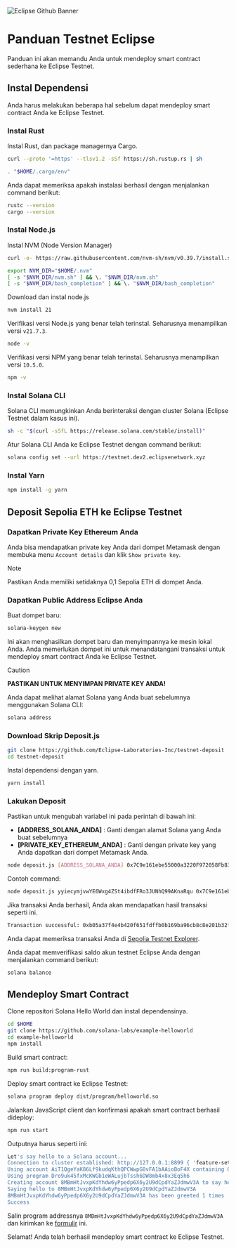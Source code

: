 ![Eclipse Github Banner](https://github.com/BlockchainsHub/Testnet/assets/77204008/fc25892b-e8ab-4f3e-8b19-430f94420bd8)

# Panduan Testnet Eclipse
Panduan ini akan memandu Anda untuk mendeploy smart contract sederhana ke Eclipse Testnet.

## Instal Dependensi
Anda harus melakukan beberapa hal sebelum dapat mendeploy smart contract Anda ke Eclipse Testnet.

### Instal Rust
Instal Rust, dan package managernya Cargo.
```bash
curl --proto '=https' --tlsv1.2 -sSf https://sh.rustup.rs | sh

. "$HOME/.cargo/env"
```

Anda dapat memeriksa apakah instalasi berhasil dengan menjalankan command berikut:
```bash
rustc --version
cargo --version
```

### Instal Node.js
Instal NVM (Node Version Manager)
```bash
curl -o- https://raw.githubusercontent.com/nvm-sh/nvm/v0.39.7/install.sh | bash

export NVM_DIR="$HOME/.nvm"
[ -s "$NVM_DIR/nvm.sh" ] && \. "$NVM_DIR/nvm.sh"
[ -s "$NVM_DIR/bash_completion" ] && \. "$NVM_DIR/bash_completion"
```

Download dan instal node.js
```bash
nvm install 21
```

Verifikasi versi Node.js yang benar telah terinstal. Seharusnya menampilkan versi `v21.7.3`.
```bash
node -v
```

Verifikasi versi NPM yang benar telah terinstal. Seharusnya menampilkan versi `10.5.0`.
```bash
npm -v
```

### Instal Solana CLI
Solana CLI memungkinkan Anda berinteraksi dengan cluster Solana (Eclipse Testnet dalam kasus ini).
```bash
sh -c "$(curl -sSfL https://release.solana.com/stable/install)"
```

Atur Solana CLI Anda ke Eclipse Testnet dengan command berikut:
```bash
solana config set --url https://testnet.dev2.eclipsenetwork.xyz
```

### Instal Yarn
```bash
npm install -g yarn
```

## Deposit Sepolia ETH ke Eclipse Testnet
### Dapatkan Private Key Ethereum Anda
Anda bisa mendapatkan private key Anda dari dompet Metamask dengan membuka menu `Account details` dan klik `Show private key`.

> [!NOTE]
> Pastikan Anda memiliki setidaknya 0,1 Sepolia ETH di dompet Anda.

### Dapatkan Public Address Eclipse Anda
Buat dompet baru:
```bash
solana-keygen new
```
Ini akan menghasilkan dompet baru dan menyimpannya ke mesin lokal Anda. Anda memerlukan dompet ini untuk menandatangani transaksi untuk mendeploy smart contract Anda ke Eclipse Testnet.

> [!CAUTION]
> **PASTIKAN UNTUK MENYIMPAN PRIVATE KEY ANDA!**

Anda dapat melihat alamat Solana yang Anda buat sebelumnya menggunakan Solana CLI:
```bash
solana address
```

### Download Skrip Deposit.js
```bash
git clone https://github.com/Eclipse-Laboratories-Inc/testnet-deposit
cd testnet-deposit
```

Instal dependensi dengan yarn.
```bash
yarn install
```

### Lakukan Deposit
Pastikan untuk mengubah variabel ini pada perintah di bawah ini:
- **[ADDRESS_SOLANA_ANDA]** : Ganti dengan alamat Solana yang Anda buat sebelumnya
- **[PRIVATE_KEY_ETHEREUM_ANDA]** : Ganti dengan private key yang Anda dapatkan dari dompet Metamask Anda.

```bash
node deposit.js [ADDRESS_SOLANA_ANDA] 0x7C9e161ebe55000a3220F972058Fb83273653a6e 1500000 100 [PRIVATE_KEY_ETHEREUM_ANDA] https://rpc.sepolia.org
```

Contoh command:
```bash
node deposit.js yyiecymjvwYE6Wxg4ZSt4ibdfFRo3JUNhQ99AKnaRqu 0x7C9e161ebe55000a3220F972058Fb83273653a6e 15000000 100 3e1bf180e4778c7944f509b422711101186d26ac15337934f12088623755c0b7 https://rpc.sepolia.org/
```

Jika transaksi Anda berhasil, Anda akan mendapatkan hasil transaksi seperti ini.
```bash
Transaction successful: 0xb05a37f4e4b420f651fdffb0b169ba96cb8c8e201b32f3d8d0c94705d7dc6d5f
```

Anda dapat memeriksa transaksi Anda di [Sepolia Testnet Explorer](https://sepolia.etherscan.io/).

Anda dapat memverifikasi saldo akun testnet Eclipse Anda dengan menjalankan command berikut:
```bash
solana balance
```

## Mendeploy Smart Contract
Clone repositori Solana Hello World dan instal dependensinya.
```bash
cd $HOME
git clone https://github.com/solana-labs/example-helloworld
cd example-helloworld
npm install
```

Build smart contract:
```bash
npm run build:program-rust
```

Deploy smart contract ke Eclipse Testnet:
```bash
solana program deploy dist/program/helloworld.so
```

Jalankan JavaScript client dan konfirmasi apakah smart contract berhasil dideploy:
```bash
npm run start
```

Outputnya harus seperti ini:
```bash
Let's say hello to a Solana account...
Connection to cluster established: http://127.0.0.1:8899 { 'feature-set': 2045430982, 'solana-core': '1.7.8' }
Using account AiT1QgeYaK86Lf9kudqKthQPCWwpG8vFA1bAAioBoF4X containing 0.00141872 SOL to pay for fees
Using program Dro9uk45fxMcKWGb1eWALujbTssh6DW8mb4x8x3Eq5h6
Creating account 8MBmHtJvxpKdYhdw6yPpedp6X6y2U9dCpdYaZJdmwV3A to say hello to
Saying hello to 8MBmHtJvxpKdYhdw6yPpedp6X6y2U9dCpdYaZJdmwV3A
8MBmHtJvxpKdYhdw6yPpedp6X6y2U9dCpdYaZJdmwV3A has been greeted 1 times
Success
```

Salin program addressnya `8MBmHtJvxpKdYhdw6yPpedp6X6y2U9dCpdYaZJdmwV3A` dan kirimkan ke [formulir](https://forms.gle/yJfFABQDPmpvgzAf7) ini.

Selamat! Anda telah berhasil mendeploy smart contract ke Eclipse Testnet.